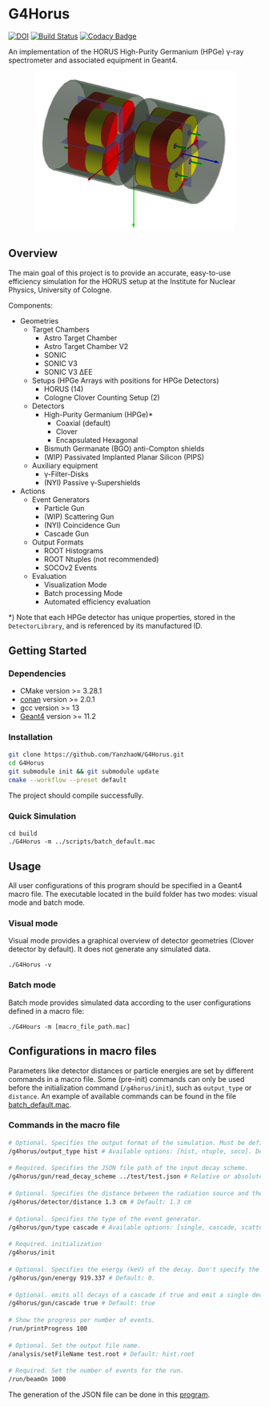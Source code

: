 # G4Horus

[![DOI](https://zenodo.org/badge/DOI/10.5281/zenodo.3692474.svg)](https://doi.org/10.5281/zenodo.3692474)
[![Build Status](https://travis-ci.org/janmayer/G4Horus.svg?branch=master)](https://travis-ci.org/janmayer/G4Horus)
[![Codacy Badge](https://app.codacy.com/project/badge/Grade/aed36e462b55424f8903bbc12afee877)](https://app.codacy.com/gh/YanzhaoW/G4Horus/dashboard?utm_source=gh&utm_medium=referral&utm_content=&utm_campaign=Badge_grade)

An implementation of the HORUS High-Purity Germanium (HPGe) γ-ray spectrometer and associated equipment in Geant4.

<!-- ![G4Horus Default Geometry](doc/Clover.png) -->
<p align="center">
<img src="doc/Clover.png" width = 400>
</p>

## Overview

The main goal of this project is to provide an accurate, easy-to-use efficiency simulation for the HORUS setup at the Institute for Nuclear Physics, University of Cologne.

Components:

- Geometries
    - Target Chambers
        - Astro Target Chamber
        - Astro Target Chamber V2
        - SONIC
        - SONIC V3
        - SONIC V3 ΔEE
    - Setups (HPGe Arrays with positions for HPGe Detectors)
        - HORUS (14)
        - Cologne Clover Counting Setup (2)
    - Detectors
        - High-Purity Germanium (HPGe)*
            - Coaxial (default)
            - Clover
            - Encapsulated Hexagonal
        - Bismuth Germanate (BGO) anti-Compton shields
        - (WIP) Passivated Implanted Planar Silicon (PIPS)
    - Auxiliary equipment
        - γ-Filter-Disks
        - (NYI) Passive γ-Supershields
- Actions
    - Event Generators
        - Particle Gun
        - (WIP) Scattering Gun
        - (NYI) Coincidence Gun
        - Cascade Gun
    - Output Formats
        - ROOT Histograms
        - ROOT Ntuples (not recommended)
        - SOCOv2 Events
    - Evaluation
        - Visualization Mode
        - Batch processing Mode
        - Automated efficiency evaluation

\*) Note that each HPGe detector has unique properties, stored in the `DetectorLibrary`, and is referenced by its manufactured ID.

## Getting Started

### Dependencies

- CMake version >= 3.28.1
- [conan](https://docs.conan.io/2/installation.html) version >= 2.0.1
- gcc version >= 13
- [Geant4](https://github.com/Geant4/geant4) version >= 11.2

### Installation

```sh
git clone https://github.com/YanzhaoW/G4Horus.git
cd G4Horus
git submodule init && git submodule update
cmake --workflow --preset default
```

The project should compile successfully.

### Quick Simulation

```shell
cd build
./G4Horus -m ../scripts/batch_default.mac
```

## Usage

All user configurations of this program should be specified in a Geant4 macro file. The executable located in the build folder has two modes: visual mode and batch mode.

### Visual mode

Visual mode provides a graphical overview of detector geometries (Clover detector by default). It does not generate any simulated data.
```shell
./G4Horus -v
```

### Batch mode

Batch mode provides simulated data according to the user configurations defined in a macro file:
```shell
./G4Hours -m [macro_file_path.mac]
```

## Configurations in macro files

Parameters like detector distances or particle energies are set by different commands in a macro file. Some (pre-init) commands can only be used before the initialization command (`/g4horus/init`), such as `output_type` or `distance`. An example of available commands can be found in the file [batch_default.mac](../scripts/batch_default.mac).

### Commands in the macro file
```sh
# Optional. Specifies the output format of the simulation. Must be defined before init.
/g4horus/output_type hist # Available options: [hist, ntuple, soco]. Default: hist

# Required. Specifies the JSON file path of the input decay scheme. 
/g4horus/gun/read_decay_scheme ../test/test.json # Relative or absolute path

# Optional. Specifies the distance between the radiation source and the detector front. Must be defined before init.
/g4horus/detector/distance 1.3 cm # Default: 1.3 cm

# Optional. Specifies the type of the event generator. 
/g4horus/gun/type cascade # Available options: [single, cascade, scattering]. Default: cascade

# Required. initialization
/g4horus/init

# Optional. Specifies the energy (keV) of the decay. Don't specify the unit.
/g4horus/gun/energy 919.337 # Default: 0.

# Optional. emits all decays of a cascade if true and emit a single decay if false.
/g4horus/gun/cascade true # Default: true

# Show the progress per number of events.
/run/printProgress 100
    
# Optional. Set the output file name.
/analysis/setFileName test.root # Default: hist.root

# Required. Set the number of events for the run.
/run/beamOn 1000
```

The generation of the JSON file can be done in this [program](https://github.com/YanzhaoW/NuclearChartConverter).
